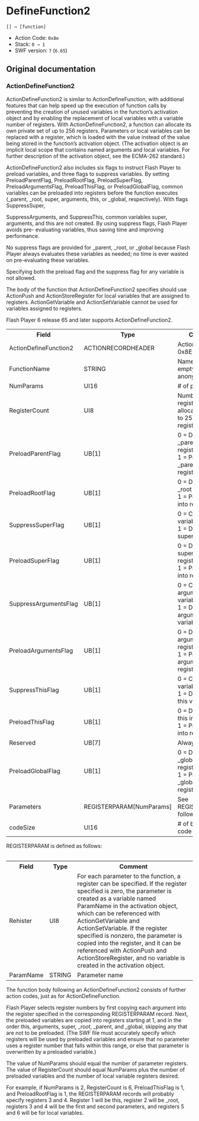 # DefineFunction2

```
[] → [function]
```

- Action Code: `0x8e`
- Stack: `0 → 1`
- SWF version: `7` (`6.65`)

## Original documentation

### ActionDefineFunction2

ActionDefineFunction2 is similar to ActionDefineFunction, with additional features that can help speed up the
execution of function calls by preventing the creation of unused variables in the function’s activation object and
by enabling the replacement of local variables with a variable number of registers. With ActionDefineFunction2,
a function can allocate its own private set of up to 256 registers. Parameters or local variables can be replaced
with a register, which is loaded with the value instead of the value being stored in the function’s activation
object. (The activation object is an implicit local scope that contains named arguments and local variables. For
further description of the activation object, see the ECMA-262 standard.)

ActionDefineFunction2 also includes six flags to instruct Flash Player to preload variables, and three flags to
suppress variables. By setting PreloadParentFlag, PreloadRootFlag, PreloadSuperFlag, PreloadArgumentsFlag,
PreloadThisFlag, or PreloadGlobalFlag, common variables can be preloaded into registers before the function
executes (_parent, _root, super, arguments, this, or _global, respectively). With flags SuppressSuper,

SuppressArguments, and SuppressThis, common variables super, arguments, and this are not created. By using
suppress flags, Flash Player avoids pre- evaluating variables, thus saving time and improving performance.

No suppress flags are provided for _parent, _root, or _global because Flash Player always evaluates these
variables as needed; no time is ever wasted on pre-evaluating these variables.

Specifying both the preload flag and the suppress flag for any variable is not allowed.

The body of the function that ActionDefineFunction2 specifies should use ActionPush and ActionStoreRegister
for local variables that are assigned to registers. ActionGetVariable and ActionSetVariable cannot be used for
variables assigned to registers.

Flash Player 6 release 65 and later supports ActionDefineFunction2.

<table>
<tr>
  <th>Field</th>
  <th>Type</th>
  <th>Comment</th>
</tr>
<tr>
  <td>ActionDefineFunction2</td>
  <td>ACTIONRECORDHEADER</td>
  <td>ActionCode = 0x8E</td>
</tr>
<tr>
  <td>FunctionName</td>
  <td>STRING</td>
  <td>Name of function, empty if anonymous</td>
</tr>
<tr>
  <td>NumParams</td>
  <td>UI16</td>
  <td># of parameters</td>
</tr>
<tr>
  <td>RegisterCount</td>
  <td>UI8</td>
  <td>
    Number of registers to allocate, (from 0 to 254) up to 255 registers
  </td>
</tr>
<tr>
  <td>PreloadParentFlag</td>
  <td>UB[1]</td>
  <td>
    0 = Don’t preload _parent into register<br />
    1 = Preload _parent into register
  </td>
</tr>
<tr>
  <td>PreloadRootFlag</td>
  <td>UB[1]</td>
  <td>
    0 = Don’t preload _root into register<br />
    1 = Preload _root into register
  </td>
</tr>
<tr>
  <td>SuppressSuperFlag</td>
  <td>UB[1]</td>
  <td>
    0 = Create super variable<br />
    1 = Don't create super variable
  </td>
</tr>
<tr>
  <td>PreloadSuperFlag</td>
  <td>UB[1]</td>
  <td>
    0 = Don’t preload super into register<br />
    1 = Preload super into register
  </td>
</tr>
<tr>
  <td>SuppressArgumentsFlag</td>
  <td>UB[1]</td>
  <td>
    0 = Create arguments variable<br />
    1 = Don't create arguments variable
  </td>
</tr>
<tr>
  <td>PreloadArgumentsFlag</td>
  <td>UB[1]</td>
  <td>
    0 = Don’t preload arguments into register<br />
    1 = Preload arguments into register
  </td>
</tr>
<tr>
  <td>SuppressThisFlag</td>
  <td>UB[1]</td>
  <td>
    0 = Create this variable<br />
    1 = Don't create this variable
  </td>
</tr>
<tr>
  <td>PreloadThisFlag</td>
  <td>UB[1]</td>
  <td>
    0 = Don’t preload this into register<br />
    1 = Preload this into register
  </td>
</tr>
<tr>
  <td>Reserved</td>
  <td>UB[7]</td>
  <td>Always 0</td>
</tr>
<tr>
  <td>PreloadGlobalFlag</td>
  <td>UB[1]</td>
  <td>
    0 = Don’t preload _global into register<br />
    1 = Preload _global into register
  </td>
</tr>
<tr>
  <td>Parameters</td>
  <td>REGISTERPARAM[NumParams]</td>
  <td>See REGISTERPARAM, following</td>
</tr>
<tr>
  <td>codeSize</td>
  <td>UI16</td>
  <td># of bytes of code that follow</td>
</tr>
<table>

REGISTERPARAM is defined as follows:

<table>
<tr>
  <th>Field</th>
  <th>Type</th>
  <th>Comment</th>
</tr>
<tr>
  <td>Rehister</td>
  <td>UI8</td>
  <td>
    For each parameter to the function, a register can be specified. If the
    register specified is zero, the parameter is created as a variable named
    ParamName in the activation object, which can be referenced with
    ActionGetVariable and ActionSetVariable. If the register specified is
    nonzero, the parameter is copied into the register, and it can be
    referenced with ActionPush and ActionStoreRegister, and no variable is
    created in the activation object.
  </td>
</tr>
<tr>
  <td>ParamName</td>
  <td>STRING</td>
  <td>Parameter name</td>
</tr>
<table>

The function body following an ActionDefineFunction2 consists of further action codes, just as for
ActionDefineFunction.

Flash Player selects register numbers by first copying each argument into the register specified in the
corresponding REGISTERPARAM record. Next, the preloaded variables are copied into registers starting at 1, and
in the order this, arguments, super, _root, _parent, and _global, skipping any that are not to be preloaded. (The
SWF file must accurately specify which registers will be used by preloaded variables and ensure that no
parameter uses a register number that falls within this range, or else that parameter is overwritten by a
preloaded variable.)

The value of NumParams should equal the number of parameter registers. The value of RegisterCount should
equal NumParams plus the number of preloaded variables and the number of local variable registers desired.

For example, if NumParams is 2, RegisterCount is 6, PreloadThisFlag is 1, and PreloadRootFlag is 1, the
REGISTERPARAM records will probably specify registers 3 and 4. Register 1 will be this, register 2 will be _root,
registers 3 and 4 will be the first and second parameters, and registers 5 and 6 will be for local variables.
